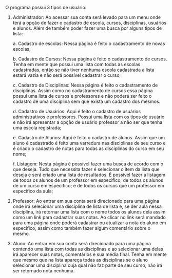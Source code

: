 O programa possui 3 tipos de usuário:

1.	Administrador: Ao acessar sua conta será levado para um menu onde terá a opção de fazer o cadastro de escola, cursos, disciplinas, usuários e alunos. Além de também poder fazer uma busca por alguns tipos de lista:

	a.	Cadastro de escolas: Nessa página é feito o cadastramento de novas escolas;
	
	b.	Cadastro de Cursos: Nessa página é feito o cadastramento de cursos. Tenha em mente que possui uma lista com todas as escolas cadastradas, então se não tiver nenhuma escola cadastrada a lista estará vazia e não será possível cadastrar o curso;
	
	c.	Cadastro de Disciplinas: Nessa página é feito o cadastramento de disciplinas. Assim como no cadastramento de cursos essa página possui uma lista de cursos e professores e não poderá ser feito o cadastro de uma disciplina sem que exista um cadastro dos mesmos.

	d.	Cadastro de Usuários: Aqui é feito o cadastro de usuários administrativos e professores. Possui uma lista com os tipos de usuário e não irá apresentar a opção de usuário professor a não ser que tenha uma escola registrada;

	e.	Cadastro de Alunos: Aqui é feito o cadastro de alunos. Assim que um aluno é cadastrado é feito uma varredura nas disciplinas de seu curso e é criado o cadastro de notas para todas as disciplinas do curso em seu nome;

	f.	Listagem: Nesta página é possível fazer uma busca de acordo com o que deseja. Tudo que necessita fazer é selecionar o item da lista que deseja e será criado uma lista de resultados. É possível fazer a listagem de todos os alunos de um professor em especifico; de todos os alunos de um curso em especifico; e de todos os cursos que um professor em especifico da aula;

2.	Professor: Ao entrar em sua conta será direcionado para uma página onde irá selecionar uma disciplina de lista de lista e, se der aula nessa disciplina, irá retornar uma lista com o nome todos os alunos dela assim como um link para cadastrar suas notas. Ao clicar no link será mandado para uma página onde poderá cadastrar ou atualizar a nota do aluno em especifico, assim como também fazer algum comentário sobre o mesmo.

3.	Aluno: Ao entrar em sua conta será direcionado para uma página contendo uma lista com todas as disciplinas e ao selecionar uma delas irá aparecer suas notas, comentários e sua média final. Tenha em mente que mesmo que na lista apareça todas as disciplinas se o aluno selecionar uma disciplina cuja qual não faz parte de seu curso, não irá ser retornado nota nenhuma.
